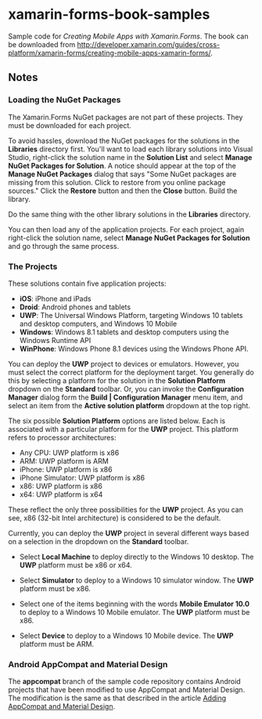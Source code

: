 # xamarin-forms-book-samples
Sample code for *Creating Mobile Apps with Xamarin.Forms*. The book can be downloaded from http://developer.xamarin.com/guides/cross-platform/xamarin-forms/creating-mobile-apps-xamarin-forms/.

## Notes

### Loading the NuGet Packages

The Xamarin.Forms NuGet packages are not part of these projects. They must be downloaded for each project.

To avoid hassles, download the NuGet packages for the solutions in the **Libraries** directory first. You'll want to load each library solutions into Visual Studio, right-click the solution name in the **Solution List** and select **Manage NuGet Packages for Solution**. A notice should appear at the top of the **Manage NuGet Packages** dialog that says "Some NuGet packages are missing from this solution. Click to restore from you online package sources." Click the **Restore** button and then the **Close** button. Build the library.

Do the same thing with the other library solutions in the **Libraries** directory.

You can then load any of the application projects. For each project, again right-click the solution name, select **Manage NuGet Packages for Solution** and go through the same process.

### The Projects

These solutions contain five application projects:

- **iOS**: iPhone and iPads
- **Droid**: Android phones and tablets
- **UWP**: The Universal Windows Platform, targeting Windows 10 tablets and desktop computers, and Windows 10 Mobile
- **Windows**: Windows 8.1 tablets and desktop computers using the Windows Runtime API
- **WinPhone**: Windows Phone 8.1 devices using the Windows Phone API.

You can deploy the **UWP** project to devices or emulators. 
However, you must select the correct platform for the deployment target. 
You generally do this by selecting a platform for the solution in the **Solution Platform** dropdown on the **Standard** toolbar.
Or, you can invoke the **Configuration Manager** dialog form the **Build | Configuration Manager** menu item, and select an item from the **Active solution platform** dropdown at the top right.

The six possible **Solution Platform** options are listed below. 
Each is associated with a particular platform for the **UWP** project. 
This platform refers to processor architectures:

- Any CPU: UWP platform is x86
- ARM: UWP platform is ARM
- iPhone: UWP platform is x86
- iPhone Simulator: UWP platform is x86
- x86: UWP platform is x86
- x64: UWP platform is x64

These reflect the only three possibilities for the **UWP** project. 
As you can see, x86 (32-bit Intel architecture) is considered to be the default.

Currently, you can deploy the **UWP** project in several different ways based on a selection in the dropdown on the **Standard** toolbar.

- Select **Local Machine** to deploy directly to the Windows 10 desktop. The **UWP** platform must be x86 or x64.

- Select **Simulator** to deploy to a Windows 10 simulator window. The **UWP** platform must be x86.

- Select one of the items beginning with the words **Mobile Emulator 10.0** to deploy to a Windows 10 Mobile emulator. The **UWP** platform must be x86.

- Select **Device** to deploy to a Windows 10 Mobile device. The **UWP** platform must be ARM.

### Android AppCompat and Material Design

The **appcompat** branch of the sample code repository contains Android projects that have been modified to use AppCompat and Material Design. The modification is the same as that described in the article [Adding AppCompat and Material Design](https://developer.xamarin.com/guides/xamarin-forms/platform-features/android/appcompat/).

